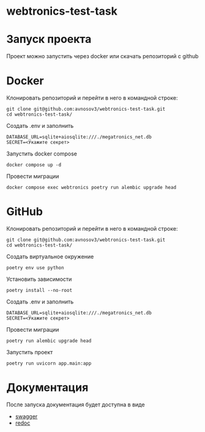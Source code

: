 # webtronics-test-task

# Запуск проекта

Проект можно запустить через docker или скачать репозиторий с github

# Docker

Клонировать репозиторий и перейти в него в командной строке:

```
git clone git@github.com:avnosov3/webtronics-test-task.git
cd webtronics-test-task/
```

Создать .env и заполнить

```
DATABASE_URL=sqlite+aiosqlite:///./megatronics_net.db
SECRET=<Укажите секрет>
```

Запустить docker compose

```
docker compose up -d
```

Провести миграции

```
docker compose exec webtronics poetry run alembic upgrade head
```

# GitHub


Клонировать репозиторий и перейти в него в командной строке:

```
git clone git@github.com:avnosov3/webtronics-test-task.git
cd webtronics-test-task/
```

Создать виртуальное окружение

```
poetry env use python
```

Установить зависимости

```
poetry install --no-root
```

Создать .env и заполнить

```
DATABASE_URL=sqlite+aiosqlite:///./megatronics_net.db
SECRET=<Укажите секрет>
```

Провести миграции
```
poetry run alembic upgrade head
```

Запустить проект

```
poetry run uvicorn app.main:app
```

# Документация

После запуска документация будет доступна в виде
* [swagger](http://127.0.0.1:8000/docs/)
* [redoc](http://127.0.0.1:8000/redoc/)


